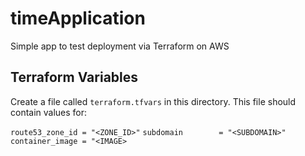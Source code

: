 # timeApplication
Simple app to test deployment via Terraform on AWS

## Terraform Variables
Create a file called `terraform.tfvars` in this directory.
This file should contain values for:

`route53_zone_id = "<ZONE_ID>"`
`subdomain        = "<SUBDOMAIN>"`
`container_image = "<IMAGE>`